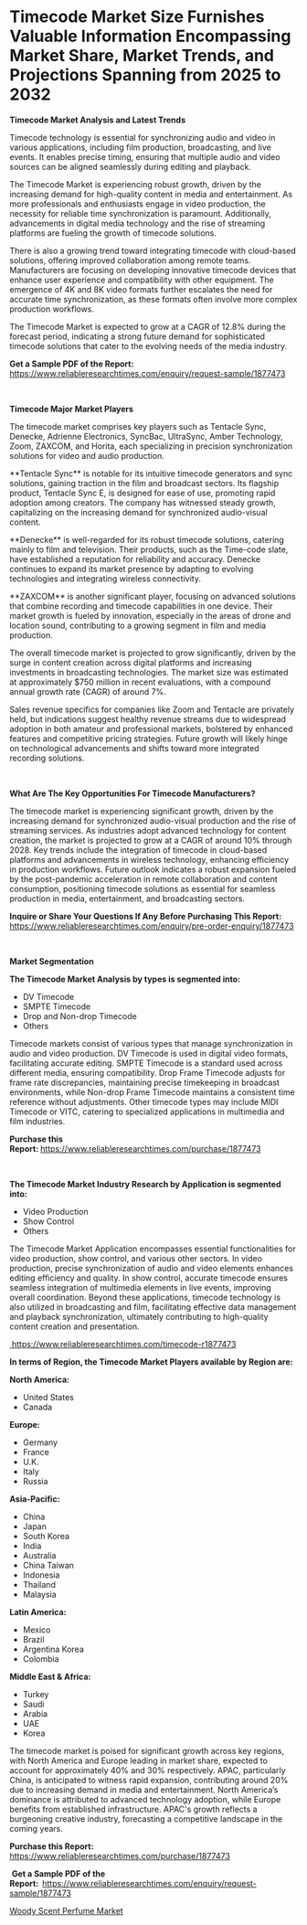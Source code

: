 <p><h1>Timecode Market Size Furnishes Valuable Information Encompassing Market Share, Market Trends, and Projections Spanning from 2025 to 2032</h1></p><p><strong>Timecode Market Analysis and Latest Trends</strong></p>
<p><p>Timecode technology is essential for synchronizing audio and video in various applications, including film production, broadcasting, and live events. It enables precise timing, ensuring that multiple audio and video sources can be aligned seamlessly during editing and playback.</p><p>The Timecode Market is experiencing robust growth, driven by the increasing demand for high-quality content in media and entertainment. As more professionals and enthusiasts engage in video production, the necessity for reliable time synchronization is paramount. Additionally, advancements in digital media technology and the rise of streaming platforms are fueling the growth of timecode solutions.</p><p>There is also a growing trend toward integrating timecode with cloud-based solutions, offering improved collaboration among remote teams. Manufacturers are focusing on developing innovative timecode devices that enhance user experience and compatibility with other equipment. The emergence of 4K and 8K video formats further escalates the need for accurate time synchronization, as these formats often involve more complex production workflows.</p><p>The Timecode Market is expected to grow at a CAGR of 12.8% during the forecast period, indicating a strong future demand for sophisticated timecode solutions that cater to the evolving needs of the media industry.</p></p>
<p><strong>Get a Sample PDF of the Report:&nbsp;</strong> <a href="https://www.reliableresearchtimes.com/enquiry/request-sample/1877473?utm_campaign=2206&utm_medium=2&utm_source=Github&utm_content=ia&utm_term=07022025&utm_id=timecode">https://www.reliableresearchtimes.com/enquiry/request-sample/1877473</a></p>
<p>&nbsp;</p>
<p><strong>Timecode Major Market Players</strong></p>
<p><p>The timecode market comprises key players such as Tentacle Sync, Denecke, Adrienne Electronics, SyncBac, UltraSync, Amber Technology, Zoom, ZAXCOM, and Horita, each specializing in precision synchronization solutions for video and audio production.</p><p>**Tentacle Sync** is notable for its intuitive timecode generators and sync solutions, gaining traction in the film and broadcast sectors. Its flagship product, Tentacle Sync E, is designed for ease of use, promoting rapid adoption among creators. The company has witnessed steady growth, capitalizing on the increasing demand for synchronized audio-visual content.</p><p>**Denecke** is well-regarded for its robust timecode solutions, catering mainly to film and television. Their products, such as the Time-code slate, have established a reputation for reliability and accuracy. Denecke continues to expand its market presence by adapting to evolving technologies and integrating wireless connectivity.</p><p>**ZAXCOM** is another significant player, focusing on advanced solutions that combine recording and timecode capabilities in one device. Their market growth is fueled by innovation, especially in the areas of drone and location sound, contributing to a growing segment in film and media production.</p><p>The overall timecode market is projected to grow significantly, driven by the surge in content creation across digital platforms and increasing investments in broadcasting technologies. The market size was estimated at approximately $750 million in recent evaluations, with a compound annual growth rate (CAGR) of around 7%.</p><p>Sales revenue specifics for companies like Zoom and Tentacle are privately held, but indications suggest healthy revenue streams due to widespread adoption in both amateur and professional markets, bolstered by enhanced features and competitive pricing strategies. Future growth will likely hinge on technological advancements and shifts toward more integrated recording solutions.</p></p>
<p>&nbsp;</p>
<p><strong>What Are The Key Opportunities For Timecode Manufacturers?</strong></p>
<p><p>The timecode market is experiencing significant growth, driven by the increasing demand for synchronized audio-visual production and the rise of streaming services. As industries adopt advanced technology for content creation, the market is projected to grow at a CAGR of around 10% through 2028. Key trends include the integration of timecode in cloud-based platforms and advancements in wireless technology, enhancing efficiency in production workflows. Future outlook indicates a robust expansion fueled by the post-pandemic acceleration in remote collaboration and content consumption, positioning timecode solutions as essential for seamless production in media, entertainment, and broadcasting sectors.</p></p>
<p><strong>Inquire or Share Your Questions If Any Before Purchasing This Report:</strong> <a href="https://www.reliableresearchtimes.com/enquiry/pre-order-enquiry/1877473?utm_campaign=2206&utm_medium=2&utm_source=Github&utm_content=ia&utm_term=07022025&utm_id=timecode">https://www.reliableresearchtimes.com/enquiry/pre-order-enquiry/1877473</a></p>
<p>&nbsp;</p>
<p><strong>Market Segmentation</strong></p>
<p><strong>The Timecode Market Analysis by types is segmented into:</strong></p>
<p><ul><li>DV Timecode</li><li>SMPTE Timecode</li><li>Drop and Non-drop Timecode</li><li>Others</li></ul></p>
<p><p>Timecode markets consist of various types that manage synchronization in audio and video production. DV Timecode is used in digital video formats, facilitating accurate editing. SMPTE Timecode is a standard used across different media, ensuring compatibility. Drop Frame Timecode adjusts for frame rate discrepancies, maintaining precise timekeeping in broadcast environments, while Non-drop Frame Timecode maintains a consistent time reference without adjustments. Other timecode types may include MIDI Timecode or VITC, catering to specialized applications in multimedia and film industries.</p></p>
<p><strong>Purchase this Report:&nbsp;</strong><a href="https://www.reliableresearchtimes.com/purchase/1877473?utm_campaign=2206&utm_medium=2&utm_source=Github&utm_content=ia&utm_term=07022025&utm_id=timecode">https://www.reliableresearchtimes.com/purchase/1877473</a></p>
<p>&nbsp;</p>
<p><strong>The Timecode Market Industry Research by Application is segmented into:</strong></p>
<p><ul><li>Video Production</li><li>Show Control</li><li>Others</li></ul></p>
<p><p>The Timecode Market Application encompasses essential functionalities for video production, show control, and various other sectors. In video production, precise synchronization of audio and video elements enhances editing efficiency and quality. In show control, accurate timecode ensures seamless integration of multimedia elements in live events, improving overall coordination. Beyond these applications, timecode technology is also utilized in broadcasting and film, facilitating effective data management and playback synchronization, ultimately contributing to high-quality content creation and presentation.</p></p>
<p><a href="https://www.reliableresearchtimes.com/timecode-r1877473?utm_campaign=2206&utm_medium=2&utm_source=Github&utm_content=ia&utm_term=07022025&utm_id=timecode">&nbsp;https://www.reliableresearchtimes.com/timecode-r1877473</a></p>
<p><strong>In terms of Region, the Timecode Market Players available by Region are:</strong></p>
<p>
    <p> <strong> North America: </strong>
        <ul>
            <li>United States</li>
            <li>Canada</li>
        </ul>
        </p> 
    <p> <strong> Europe: </strong>
        <ul>
            <li>Germany</li>
            <li>France</li>
            <li>U.K.</li>
            <li>Italy</li>
            <li>Russia</li>
        </ul>
        </p> 
    <p> <strong> Asia-Pacific: </strong>
        <ul>
            <li>China</li>
            <li>Japan</li>
            <li>South Korea</li>
            <li>India</li>
            <li>Australia</li>
            <li>China Taiwan</li>
            <li>Indonesia</li>
            <li>Thailand</li>
            <li>Malaysia</li>
        </ul>
        </p> 
    <p> <strong> Latin America: </strong>
        <ul>
            <li>Mexico</li>
            <li>Brazil</li>
            <li>Argentina Korea</li>
            <li>Colombia</li>
        </ul>
        </p> 
    <p> <strong> Middle East & Africa: </strong>
        <ul>
            <li>Turkey</li>
            <li>Saudi</li>
            <li>Arabia</li>
            <li>UAE</li>
            <li>Korea</li>
        </ul>
    </p>
    </p>
<p><p>The timecode market is poised for significant growth across key regions, with North America and Europe leading in market share, expected to account for approximately 40% and 30% respectively. APAC, particularly China, is anticipated to witness rapid expansion, contributing around 20% due to increasing demand in media and entertainment. North America’s dominance is attributed to advanced technology adoption, while Europe benefits from established infrastructure. APAC's growth reflects a burgeoning creative industry, forecasting a competitive landscape in the coming years.</p></p>
<p><strong>Purchase this Report: </strong><a href="https://www.reliableresearchtimes.com/purchase/1877473?utm_campaign=2206&utm_medium=2&utm_source=Github&utm_content=ia&utm_term=07022025&utm_id=timecode">https://www.reliableresearchtimes.com/purchase/1877473</a></p>
<p>&nbsp;<strong>Get a Sample PDF of the Report:&nbsp;&nbsp;</strong><a href="https://www.reliableresearchtimes.com/enquiry/request-sample/1877473?utm_campaign=2206&utm_medium=2&utm_source=Github&utm_content=ia&utm_term=07022025&utm_id=timecode">https://www.reliableresearchtimes.com/enquiry/request-sample/1877473</a></p>
<p><strong></strong></p>
<p><p><a href="https://github.com/wwwkeltoum/Market-Research-Report-List-5/blob/main/woody-scent-perfume-market.md?utm_campaign=2206&utm_medium=2&utm_source=Github&utm_content=ia&utm_term=07022025&utm_id=timecode">Woody Scent Perfume Market</a></p></p>